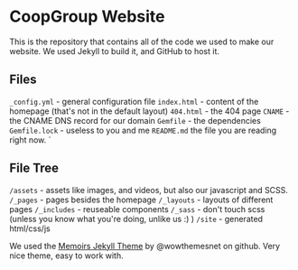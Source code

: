 # CoopGroup Website

This is the repository that contains all of the code we used to make our website. We used Jekyll to build it, and GitHub to host it.

## Files
`_config.yml` - general configuration file
`index.html` - content of the homepage (that's not in the default layout)
`404.html` - the 404 page
`CNAME` - the CNAME DNS record for our domain
`Gemfile` -  the dependencies
`Gemfile.lock` - useless to you and me
`README.md` the file you are reading right now.
`

## File Tree
`/assets` - assets like images, and videos, but also our javascript and SCSS.
`/_pages` - pages besides the homepage
`/_layouts` - layouts of different pages
`/_includes` - reuseable components
`/_sass` - don't touch scss (unless you know what you're doing, unlike us :) )
`/site` - generated html/css/js

We used the [Memoirs Jekyll Theme](https://github.com/wowthemesnet/memoirs-jekyll-theme) by @wowthemesnet on github. Very nice theme, easy to work with.
